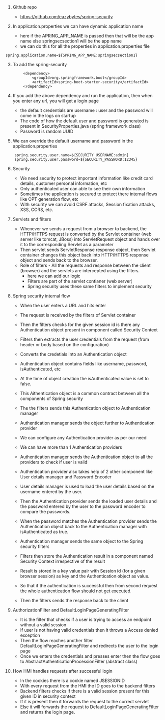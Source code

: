 1. Github repo
    - https://github.com/eazybytes/spring-security

2. In application.properties we can have dynamic application name
    - here if the APRING_APP_NAME is passed then that will be the app name else springsecsection1 will be the app name
    - we can do this for all the properties in application.properties file
```
spring.application.name=${SPRING_APP_NAME:springsecsection1}
```

3. To add the spring-security

```
		<dependency>
			<groupId>org.springframework.boot</groupId>
			<artifactId>spring-boot-starter-security</artifactId>
		</dependency>

```

4. If you add the above dependency and run the application, then when you enter any url, you will get a login page
    - the default credentials are username : user and the password will come in the logs on startup
    - The code of how the default user and password is generated is present in SecurityProperties.java (spring framework class)
    - Password is random UUID

5. We can override the default username and password in the application.properties

```
    spring.security.user.name=${SECURITY_USERNAME:admin}
    spring.security.user.password=${SECURITY_PASSWORD:12345}
```

6. Security
    - We need security to protect important information like credit card details, customer personal information, etc
    - Only authenticated user can able to see their own information
    - Sometimes the application is secured to protect there internal flows like OPT generation flow, etc
    - With security we can avoid CSRF attacks, Session fixation attacks, XSS, CORS, etc.

7. Servlets and filters
    - Whenever we sends a request from a browser to backend, the HTTP/HTTPS request is converted by the Servlet container (web server like tomcat, JBoss) into ServletRequest object and hands over it to the corresponding Servlet as a parameter
    - Then servlet sends ServletResponse response object, then Servlet container changes this object back into HTTP/HTTPS response object and sends back to the browser.
    - Role of filters - All the requests and response between the client (browser) and the servlets are intercepted using the filters.
        - here we can add our logic 
        - Filters are part of the servlet contianer (web server)
        - Spring security uses these same filters to implement security

8. Spring security internal flow
    - When the user enters a URL and hits enter
    - The request is received by the filters of Servlet container
    - Then the filters checks for the given session id is there any Authentication object present in component called Security Context
    - Filters then extracts the user credentials from the request (from header or body based on the configuration)
    - Converts the credetials into an Authentication object
    - Authentication object contains fields like username, password, isAuthenticated, etc
    - At the time of object creation the isAuthenticated value is set to false.
    - This Aithentication object is a common contract between all the components of Spring security
    
    - The the filters sends this Authentication object to Authentication manager
    - Authentication manager sends the object further to Authentication provider
    - We can configure any Authentication provider as per our need
    - We can have more than 1 Authentication providers
    - Authentication manager sends the Authentication object to all the providers to check if user is valid

    - Authentication provider also takes help of 2 other component like User details manager and Password Encoder
    - User details manager is used to load the user details based on the username entered by the user.
    - Then the Authentication provider sends the loaded user details and the password entered by the user to the password encoder to compare the passwords.
    - When the password matches the Authentication provider sends the Authentication object back to the Authentication manager with isAuthenticated as true.
    
    - Authentication manager sends the same object to the Spring security filters
    - Filters then store the Authentication result in a component named Security Context irrespective of the result
    - Result is stored in a key value pair with Session id (for a given browser session) as key and the Authentication object as value.
    - So that if the authentication is successful then from second request the whole authentication flow should not get executed.
    - Then the filters sends the response back to the client


9. AuthorizationFilter and DefaultLoginPageGeneratingFilter
    - It is the filter that checks if a user is trying to access an endpoint without a valid session
    - If user is not having valid credentials then it throws a Access denied exception
    - Then the flow reaches another filter DefaultLoginPageGeneratingFilter and redirects the user to the login page
    - Once we enters the credentials and presses enter then the flow goes to AbstractAuthenticationProcessionFilter (abstract class)

10. How HMI handles requests after successful login
    - In the cookies there is a cookie named JSESSIONID
    - With every request from the HMI the ID goes to the backend filters
    - Backend filters checks if there is a valid session present for this given ID in security context
    - If it is present then it forwards the request to the correct servlet
    - Else it will forwards the request to DefaultLoginPageGeneratingFilter and returns the login page.